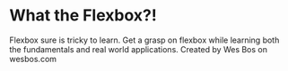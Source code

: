# What the Flexbox?!

Flexbox sure is tricky to learn. Get a grasp on flexbox while learning both the fundamentals and real world applications. Created by Wes Bos on wesbos.com

